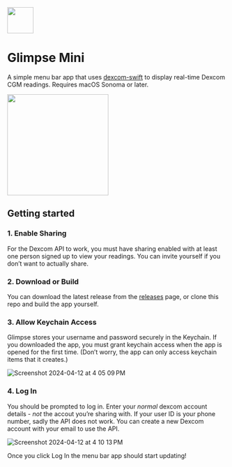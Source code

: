<img src="https://github.com/kylebshr/GlimpseMini/assets/3526783/2c3e5c01-cda8-4e1b-999c-dba829b9833e" data-canonical-src="https://github.com/kylebshr/DexcomMenu/assets/3526783/2c3e5c01-cda8-4e1b-999c-dba829b9833e" width="60" />

# Glimpse Mini

A simple menu bar app that uses [dexcom-swift](http://github.com/kylebshr/dexcom-swift) to display real-time Dexcom CGM readings. Requires macOS Sonoma or later.

<img src="https://github.com/kylebshr/GlimpseMini/assets/3526783/fcbe8a2a-87fa-4e7c-a80c-ac4057a00a73" data-canonical-src="https://github.com/kylebshr/DexcomMenu/assets/3526783/fcbe8a2a-87fa-4e7c-a80c-ac4057a00a73" width="232" />

## Getting started

### 1. Enable Sharing

For the Dexcom API to work, you must have sharing enabled with at least one person signed up to view your readings. You can invite yourself if you don’t want to actually share.

### 2. Download or Build

You can download the latest release from the [releases](https://github.com/kylebshr/GlimpseMini/releases) page, or clone this repo and build the app yourself.

### 3. Allow Keychain Access

Glimpse stores your username and password securely in the Keychain. If you downloaded the app, you must grant keychain access when the app is opened for the first time. (Don’t worry, the app can only access keychain items that it creates.)

![Screenshot 2024-04-12 at 4 05 09 PM](https://github.com/kylebshr/GlimpseMini/assets/3526783/c456e26a-e7e5-4f39-87a0-819039403b1e)

### 4. Log In

You should be prompted to log in. Enter your _normal_ dexcom account details - _not_ the accout you’re sharing with. If your user ID is your phone number, sadly the API does not work. You can create a new Dexcom account with your email to use the API.

![Screenshot 2024-04-12 at 4 10 13 PM](https://github.com/kylebshr/GlimpseMini/assets/3526783/edc4ac93-1b21-4edd-ba54-9aced6620252)

Once you click Log In the menu bar app should start updating!
